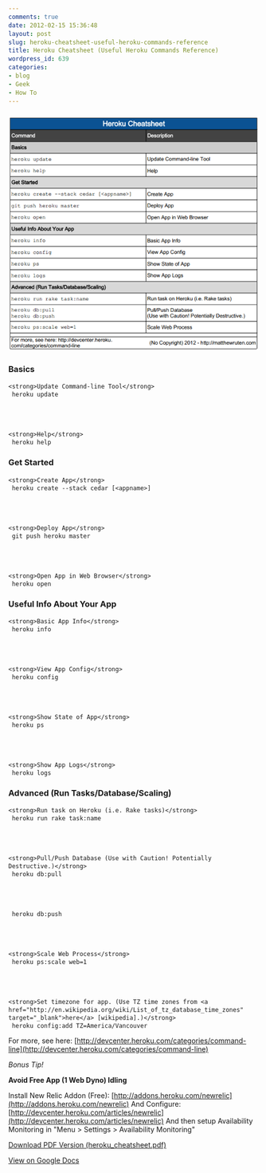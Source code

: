 ```yaml
---
comments: true
date: 2012-02-15 15:36:48
layout: post
slug: heroku-cheatsheet-useful-heroku-commands-reference
title: Heroku Cheatsheet (Useful Heroku Commands Reference)
wordpress_id: 639
categories:
- blog
- Geek
- How To
---
```


### [![](/images/content/2012/02/heroku_cheatsheet.png)](/images/content/2012/02/heroku_cheatsheet.png)




### Basics



    
    <strong>Update Command-line Tool</strong>
     heroku update



    
    <strong>Help</strong>
     heroku help




### Get Started



    
    <strong>Create App</strong>
     heroku create --stack cedar [<appname>]



    
    <strong>Deploy App</strong>
     git push heroku master



    
    <strong>Open App in Web Browser</strong>
     heroku open




### Useful Info About Your App



    
    <strong>Basic App Info</strong>
     heroku info



    
    <strong>View App Config</strong>
     heroku config



    
    <strong>Show State of App</strong>
     heroku ps



    
    <strong>Show App Logs</strong>
     heroku logs




### Advanced (Run Tasks/Database/Scaling)



    
    <strong>Run task on Heroku (i.e. Rake tasks)</strong>
     heroku run rake task:name



    
    <strong>Pull/Push Database (Use with Caution! Potentially Destructive.)</strong>
     heroku db:pull



    
     heroku db:push



    
    <strong>Scale Web Process</strong>
     heroku ps:scale web=1



    
    <strong>Set timezone for app. (Use TZ time zones from <a href="http://en.wikipedia.org/wiki/List_of_tz_database_time_zones" target="_blank">here</a> [wikipedia].)</strong>
     heroku config:add TZ=America/Vancouver


For more, see here: [http://devcenter.heroku.com/categories/command-line](http://devcenter.heroku.com/categories/command-line)

_Bonus Tip!_

**Avoid Free App (1 Web Dyno) Idling**

Install New Relic Addon (Free): [http://addons.heroku.com/newrelic](http://addons.heroku.com/newrelic)
And Configure: [http://devcenter.heroku.com/articles/newrelic](http://devcenter.heroku.com/articles/newrelic)
And then setup Availability Monitoring in "Menu > Settings > Availability Monitoring"

[Download PDF Version (heroku_cheatsheet.pdf)](/images/content/2012/02/heroku_cheatsheet.pdf)

[View on Google Docs](https://docs.google.com/spreadsheet/ccc?key=0An-JXZUc9FFldGhfM2N1MWgtZzFEU3FtaXRxMmtIUkE#gid=0)


